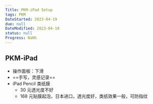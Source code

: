 ```yaml
---
Title: PKM-iPad Setup
tags: PKM
DateStarted: 2023-04-19
due: null
DateModified: 2023-04-19
status: null
Progress: NaN%
---
```


## PKM-iPad

- 操作面板：下滑
- ==手写，灵感记录==
- iPad Pencil 类纸膜
  - 30 元透光度不好
  - 168 元贴膜起泡，日本进口，透光度好，类纸效果一般，可防指纹
